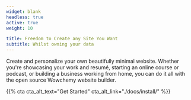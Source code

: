 ```yaml
---
widget: blank
headless: true
active: true
weight: 10

title: Freedom to Create any Site You Want
subtitle: Whilst owning your data
---
```


Create and personalize your own beautifully minimal website. Whether you're showcasing your work and resumé, starting an online course or podcast, or building a business working from home, you can do it all with the open source Wowchemy website builder.

{{% cta cta_alt_text="Get Started" cta_alt_link="./docs/install/" %}}
